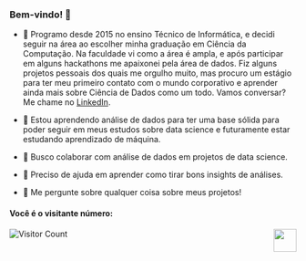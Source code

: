 ### Bem-vindo! 👋

- 🔭 Programo desde 2015 no ensino Técnico de Informática, e decidi seguir na área ao escolher minha graduação em Ciência da Computação.
Na faculdade vi como a área é ampla, e após participar em alguns hackathons me apaixonei pela área de dados.
Fiz alguns projetos pessoais dos quais me orgulho muito, mas procuro um estágio para ter meu primeiro contato com o mundo corporativo  e aprender ainda mais sobre Ciência de Dados como um todo.
Vamos conversar? Me chame no [LinkedIn](https://www.linkedin.com/in/eric-velasco-de-paula-mendes/).

- 🌱 Estou aprendendo análise de dados para ter uma base sólida para poder seguir em meus estudos sobre data science e futuramente estar estudando aprendizado de máquina.

- 👯 Busco colaborar com análise de dados em projetos de data science.

- 🤔 Preciso de ajuda em aprender como tirar bons insights de análises.

- 💬 Me pergunte sobre qualquer coisa sobre meus projetos!


#### Você é o visitante número: 
![Visitor Count](https://profile-counter.glitch.me/Eric-Mendes/count.svg)   [<img src="https://upload.wikimedia.org/wikipedia/commons/thumb/e/e9/Linkedin_icon.svg/1200px-Linkedin_icon.svg.png" width=40 align="right">](https://www.linkedin.com/in/eric-velasco-de-paula-mendes/)

<!--
**Eric-Mendes/Eric-Mendes** is a ✨ _special_ ✨ repository because its `README.md` (this file) appears on your GitHub profile.

Here are some ideas to get you started:

- 🔭 I’m currently working on ...
- 🌱 I’m currently learning ...
- 👯 I’m looking to collaborate on ...
- 🤔 I’m looking for help with ...
- 💬 Ask me about ...
- 📫 How to reach me: ...
- 😄 Pronouns: ...
- ⚡ Fun fact: ...
-->
